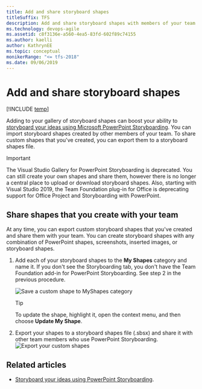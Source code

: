 ```yaml
---
title: Add and share storyboard shapes
titleSuffix: TFS
description: Add and share storyboard shapes with members of your team  using the  Storypoint add-in to Microsoft PowerPoint
ms.technology: devops-agile
ms.assetid: c8f3136e-a560-4ea5-83fd-602f89c74155
ms.author: kaelli
author: KathrynEE
ms.topic: conceptual
monikerRange: "<= tfs-2018"
ms.date: 09/06/2019
---
```


# Add and share storyboard shapes

[!INCLUDE [temp](../../../includes/version-tfs-2018-earlier.md)]

Adding to your gallery of storyboard shapes can boost your ability to [storyboard your ideas using Microsoft PowerPoint Storyboarding](storyboard-your-ideas-using-powerpoint.md). You can import storyboard shapes created by other members of your team. To share custom shapes that you've created, you can export them to a storyboard shapes file.

> [!IMPORTANT]  
> The Visual Studio Gallery for PowerPoint Storyboarding is deprecated. You can still create your own shapes and share them, however there is no longer a central place to upload or download storyboard shapes. Also, starting with Visual Studio 2019, the Team Foundation plug-in for Office is deprecating support for Office Project and Storyboarding with PowerPoint.

## Share shapes that you create with your team

At any time, you can export custom storyboard shapes that you've created and share them with your team. You can create storyboard shapes with any combination of PowerPoint shapes, screenshots, inserted images, or storyboard shapes.

1.  Add each of your storyboard shapes to the **My Shapes** category and name it. If you don't see the Storyboarding tab, you don't have the Team Foundation add-in for PowerPoint Storyboarding. See step 2 in the previous procedure.

    ![Save a custom shape to MyShapes category](media/alm_sb_shp_addtomyshapes.png "ALM_SB_SHP_AddToMyShapes")

    > [!TIP]  
    >  To update the shape, highlight it, open the context menu, and then choose **Update My Shape**.

2.  Export your shapes to a storyboard shapes file (.sbsx) and share it with other team members who use PowerPoint Storyboarding.  
     ![Export your custom shapes](media/alm_sb_shp_export.png "ALM_SB_SHP_Export")

<!--- 
## You can share your shapes with the Visual Studio community, too  
 Sell or share your custom storyboard shapes through the Visual Studio gallery.  
  
1.  Open the [Visual Studio Extensions Upload](https://visualstudiogallery.msdn.microsoft.com/site/upload) page.  
  
     ![Agree to contribution terms and contribute](media/alm_sb_shp_contribute.png "ALM_SB_SHP_Contribute")  
  
2.  Specify the storyboard shapes extension type.  
  
     ![Upload a storyboard shapes file](media/alm_sb_shp_upload.png "ALM_SB_SHP_Upload")  
  
3.  Complete the next two steps and add your contribution.  

 In addition, you can author storyboard shapes with custom resize logic using the Storyboard Shapes Authoring Tool. To get this tool, download [Visual Studio Team Foundation Server Power Tools](https://go.microsoft.com/fwlink/?LinkId=248625).  
-->

## Related articles

- [Storyboard your ideas using PowerPoint Storyboarding](storyboard-your-ideas-using-powerpoint.md).

